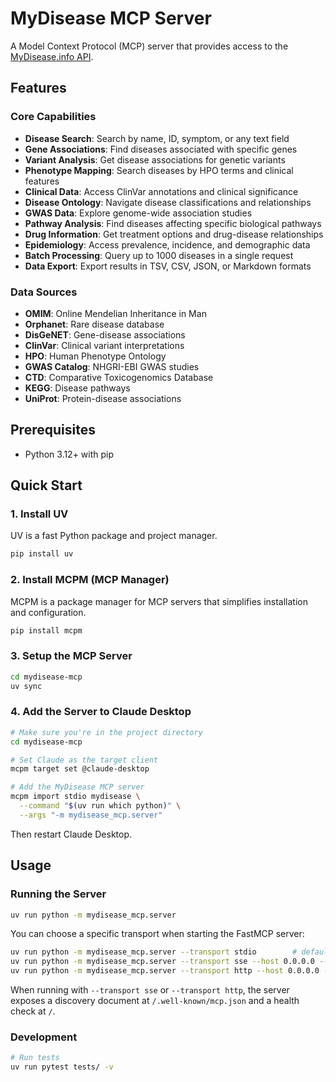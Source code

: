 # MyDisease MCP Server

A Model Context Protocol (MCP) server that provides access to the [MyDisease.info API](https://mydisease.info/).

## Features

### Core Capabilities
- **Disease Search**: Search by name, ID, symptom, or any text field
- **Gene Associations**: Find diseases associated with specific genes
- **Variant Analysis**: Get disease associations for genetic variants
- **Phenotype Mapping**: Search diseases by HPO terms and clinical features
- **Clinical Data**: Access ClinVar annotations and clinical significance
- **Disease Ontology**: Navigate disease classifications and relationships
- **GWAS Data**: Explore genome-wide association studies
- **Pathway Analysis**: Find diseases affecting specific biological pathways
- **Drug Information**: Get treatment options and drug-disease relationships
- **Epidemiology**: Access prevalence, incidence, and demographic data
- **Batch Processing**: Query up to 1000 diseases in a single request
- **Data Export**: Export results in TSV, CSV, JSON, or Markdown formats

### Data Sources
- **OMIM**: Online Mendelian Inheritance in Man
- **Orphanet**: Rare disease database
- **DisGeNET**: Gene-disease associations
- **ClinVar**: Clinical variant interpretations
- **HPO**: Human Phenotype Ontology
- **GWAS Catalog**: NHGRI-EBI GWAS studies
- **CTD**: Comparative Toxicogenomics Database
- **KEGG**: Disease pathways
- **UniProt**: Protein-disease associations

## Prerequisites

- Python 3.12+ with pip

## Quick Start

### 1. Install UV
UV is a fast Python package and project manager.

```bash
pip install uv
```

### 2. Install MCPM (MCP Manager)
MCPM is a package manager for MCP servers that simplifies installation and configuration.

```bash
pip install mcpm
```

### 3. Setup the MCP Server
```bash
cd mydisease-mcp
uv sync
```

### 4. Add the Server to Claude Desktop
```bash
# Make sure you're in the project directory
cd mydisease-mcp

# Set Claude as the target client
mcpm target set @claude-desktop

# Add the MyDisease MCP server
mcpm import stdio mydisease \
  --command "$(uv run which python)" \
  --args "-m mydisease_mcp.server"
```
Then restart Claude Desktop.

## Usage

### Running the Server

```bash
uv run python -m mydisease_mcp.server
```

You can choose a specific transport when starting the FastMCP server:

```bash
uv run python -m mydisease_mcp.server --transport stdio        # default (Claude Desktop)
uv run python -m mydisease_mcp.server --transport sse --host 0.0.0.0 --port 8000
uv run python -m mydisease_mcp.server --transport http --host 0.0.0.0 --port 8000
```

When running with `--transport sse` or `--transport http`, the server exposes a discovery document at `/.well-known/mcp.json` and a health check at `/`.

### Development

```bash
# Run tests
uv run pytest tests/ -v
```
